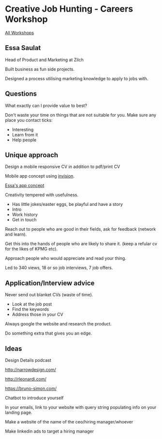 # Creative Job Hunting - Careers Workshop

[All Workshops](README.md)

## Essa Saulat

Head of Product and Marketing at Zilch

Built business as fun side projects.

Designed a process utilising marketing knowledge to apply to jobs with.

## Questions

What exactly can I provide value to best?

Don't waste your time on things that are not suitable for you. Make sure any place you contact ticks:

- Interesting
- Learn from it
- Help people

## Unique approach

Design a mobile responsive CV in addition to pdf/print CV

Mobile app concept using [invision](https://www.invisionapp.com/).

[Essa's app concept](https://projects.invisionapp.com/share/6AT12ROPEWN#/screens/374391819)

Creativity tempered with usefulness.

- Has little jokes/easter eggs, be playful and have a story
- Intro
- Work history
- Get in touch

Reach out to people who are good in their fields, ask for feedback (network and learn).

Get this into the hands of people who are likely to share it. (keep a refular cv for the likes of KPMG etc).

Approach people who would appreciate and read your thing.

Led to 340 views, 18 or so job interviews, 7 job offers.

## Application/Interview advice

Never send out blanket CVs (waste of time).

- Look at the job post
- Find the keywords
- Address those in your CV

Always google the website and research the product.

Do something extra that gives you an edge.

## Ideas

Design Details podcast

<http://narrowdesign.com/>

<http://rleonardi.com/>

<https://bruno-simon.com/>

Chatbot to introduce yourself

In your emails, link to your website with query string populating info on your landing page.

Make a website of the name of the ceo/hiring manager/whoever

Make linkedin ads to target a hiring manager
